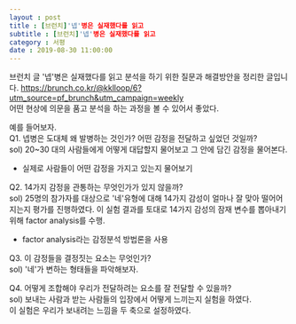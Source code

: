 ```yaml
---
layout : post
title : [브런치]'넵'병은 실재했다를 읽고
subtitle : [브런치]'넵'병은 실재했다를 읽고
category : 서평
date : 2019-08-30 11:00:00
---
```


브런치 글 '넵'병은 실재했다를 읽고 분석을 하기 위한 질문과 해결방안을 정리한 글입니다.
https://brunch.co.kr/@kklloop/6?utm_source=pf_brunch&utm_campaign=weekly  
어떤 현상에 의문을 품고 분석을 하는 과정을 볼 수 있어서 좋았다.  


예를 들어보자.  
Q1. 넵병은 도대체 왜 발병하는 것인가? 어떤 감정을 전달하고 싶었던 것일까?  
sol) 20~30 대의 사람들에게 어떻게 대답할지 물어보고 그 안에 담긴 감정을 물어본다.  
- 실제로 사람들이 어떤 감정을 가지고 있는지 물어보기  


Q2. 14가지 감정을 관통하는 무엇인가가 있지 않을까?  
sol) 25명의 참가자를 대상으로 '네'유형에 대해 14가지 감성이 얼마나 잘 맞아 떨어어지는지 평가를 진행하였다. 이 실험 결과를 토대로 14가지 감성의 잠재 변수를 뽑아내기 위해 factor analysis를 수행.   
- factor analysis라는 감정분석 방법론을 사용  


Q3. 이 감정들을 결정짓는 요소는 무엇인가?  
sol) '네'가 변하는 형태들을 파악해보자.  


Q4. 어떻게 조합해야 우리가 전달하려는 요소를 잘 전달할 수 있을까?  
sol) 보내는 사람과 받는 사람들의 입장에서 어떻게 느끼는지 실험을 하였다.  
        이 실험은 우리가 보내려는 느낌을 두 축으로 설정하였다.  
